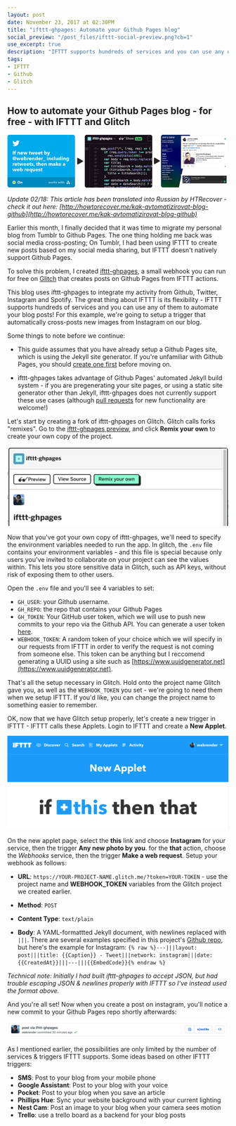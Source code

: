 ```yaml
---
layout: post
date: November 23, 2017 at 02:30PM
title: "ifttt-ghpages: Automate your Github Pages blog"
social_preview: "/post_files/ifttt-social-preview.png?cb=1"
use_excerpt: true
description: "IFTTT supports hundreds of services and you can use any of them to automate your blog posts!  For this example, we're going to setup a trigger that automatically cross-posts new images from Instagram on our blog."
tags:
- IFTTT
- Github
- Glitch
---
```

## How to automate your Github Pages blog - for free - with IFTTT and Glitch ##

![](/post_files/ifttt-ghpages.png "ifttt-ghpages")

*Update 02/18: This article has been translated into Russian by HTRecover - check it out here: [http://howtorecover.me/kak-avtomatizirovat-blog-github](http://howtorecover.me/kak-avtomatizirovat-blog-github)*

Earlier this month, I finally decided that it was time to migrate my personal blog from Tumblr to Github Pages.  The one thing holding me back was social media cross-posting;  On Tumblr, I had been using IFTTT to create new posts based on my social media sharing, but IFTTT doesn't natively support Github Pages.

To solve this problem, I created [ifttt-ghpages](https://glitch.com/~ifttt-ghpages), a small webhook you can run for free on [Glitch](https://glitch.com) that creates posts on Github Pages from IFTTT actions.

This blog uses ifttt-ghpages to integrate my activity from Github, Twitter, Instagram and Spotify. The great thing about IFTTT is its flexibility - IFTTT supports hundreds of services and you can use any of them to automate your blog posts!  For this example, we're going to setup a trigger that automatically cross-posts new images from Instagram on our blog.
<!--more-->


Some things to note before we continue:

* This guide assumes that you have already setup a Github Pages site, which is using the Jekyll site generator.  If you're unfamiliar with Github Pages, you should [create one first](https://help.github.com/articles/using-jekyll-as-a-static-site-generator-with-github-pages/) before moving on.

* ifttt-ghpages takes advantage of Github Pages' automated Jekyll build system - if you are pregenerating your site pages, or using a static site generator other than Jekyll, ifttt-ghpages does not currently support these use cases (although [pull requests](http://github.com/webrender/ifttt-ghpages) for new functionality are welcome!)

Let's start by creating a fork of ifttt-ghpages on Glitch.  Glitch calls forks "remixes".  Go to the [ifttt-ghpages preview](https://glitch.com/~ifttt-ghpages), and click **Remix your own** to create your own copy of the project.

![](/post_files/ifttt-ghpages-1.png "Glitch project preview")

Now that you've got your own copy of ifttt-ghpages, we'll need to specify the environment variables needed to run the app.  In glitch, the `.env` file contains your environment variables - and this file is special because only users you've invited to collaborate on your project can see the values within. This lets you store sensitive data in Glitch, such as API keys, without risk of exposing them to other users.

Open the `.env` file and you'll see 4 variables to set:

* `GH_USER`: your Github username.
* `GH_REPO`: the repo that contains your Github Pages
* `GH_TOKEN`: Your GitHub user token, which we will use to push new commits to your repo via the Github API. You can generate a user token [here](https://github.com/settings/tokens).
* `WEBHOOK_TOKEN`: A random token of your choice which we will specify in our requests from IFTTT in order to verify the request is not coming from someone else. This token can be anything but I reccomend generating a UUID using a site such as [https://www.uuidgenerator.net](https://www.uuidgenerator.net).

That's all the setup necessary in Glitch. Hold onto the project name Glitch gave you, as well as the `WEBHOOK_TOKEN` you set - we're going to need them when we setup IFTTT. If you'd like, you can change the project name to something easier to remember.

OK, now that we have Glitch setup properly, let's create a new trigger in IFTTT - IFTTT calls these Applets.  Login to IFTTT and create a **New Applet**.

![](/post_files/ifttt-ghpages-2.png "IFTTT New Applet")

On the new applet page, select the **this** link and choose **Instagram** for your service, then the trigger **Any new photo by you**.  for the **that** action, choose the *Webhooks* service, then the trigger **Make a web request**. Setup your webhook as follows:

* **URL**: `https://YOUR-PROJECT-NAME.glitch.me/?token=YOUR-TOKEN` - use the project name and **WEBHOOK_TOKEN** variables from the Glitch project we created earlier.

* **Method**: `POST`

* **Content Type**: `text/plain`

* **Body**: A YAML-formattted Jekyll document, with newlines replaced with `|||`. There are several examples specified in this project's [Github repo](https://github.com/webrender/ifttt-ghpages/examples), but here's the example for Instagram: `{% raw %}---|||layout: post|||title: {{Caption}} - Tweet|||network: instagram|||date: {{CreatedAt}}|||---|||{{EmbedCode}}{% endraw %}`

_Technical note:  Initially I had built ifttt-ghpages to accept JSON, but had trouble escaping JSON & newlines properly with IFTTT so I've instead used the format above._

And you're all set! Now when you create a post on instagram, you'll notice a new commit to your Github Pages repo shortly afterwards:

![](/post_files/ifttt-ghpages-3.png "New commit on Github")

As I mentioned earlier, the possibilities are only limited by the number of services & triggers IFTTT supports. Some ideas based on other IFTTT triggers:

* **SMS**: Post to your blog from your mobile phone
* **Google Assistant**: Post to your blog with your voice
* **Pocket**: Post to your blog when you save an article
* **Phillips Hue**: Sync your website background with your current lighting
* **Nest Cam**: Post an image to your blog when your camera sees motion
* **Trello**: use a trello board as a backend for your blog posts
